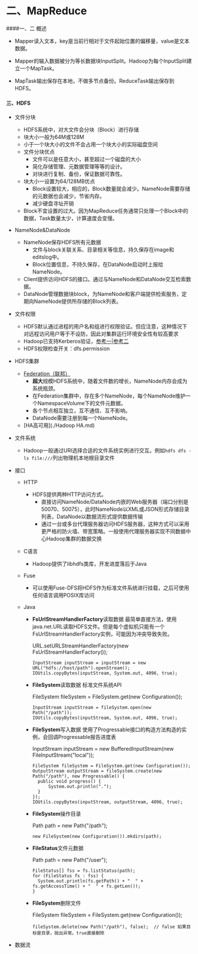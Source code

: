 # 二、MapReduce





####一、二	概述

- Mapper读入文本，key是当前行相对于文件起始位置的偏移量，value是文本数据。

- Mapper的输入数据被分为等长数据块InputSplit。Hadoop为每个InputSplit建立一个MapTask。

- MapTask输出保存在本地，不做多节点备份。ReduceTask输出保存到HDFS。​


#### 三、HDFS

- 文件分块

  - HDFS系统中，对大文件会分块（Block）进行存储
  - 块大小一般为64M或128M
  - 小于一个块大小的文件不会占用一个块大小的实际磁盘空间
  - 文件分块优点
    - 文件可以是任意大小，甚至超过一个磁盘的大小
    - 简化存储管理、元数据管理等等的设计。
    - 对块进行复制、备份，保证数据可靠性。
  - 块大小一设置为64/128MB优点
    - Block设置较大，相应的，Block数量就会减少。NameNode需要存储的元数据也会减少，节省内存。
    - 减少硬盘寻址开销
  - Block不宜设置的过大。因为MapReduce任务通常只处理一个Block中的数据，Task数量太少，计算速度会变慢。

- NameNode&DataNode

  - NameNode保存HDFS所有元数据
    - 文件与block关联关系、目录相关等信息，持久保存在image和editslog中。
    - Block位置信息，不持久保存，在DataNode启动时上报给NameNode。
  - Client提供访问HDFS的接口。通过与NameNode和DataNode交互检索数据。
  - DataNode管理数据块block，为NameNode和客户端提供检索服务，定期向NameNode提供所存储的Block列表。

- 文件权限

  - HDFS默认通过进程的用户名和组进行权限验证。但应注意，这种情况下对远程访问用户等于不设防，因此对集群运行环境安全性有较高要求
  - Hadoop已支持Kerberos验证，[参考一](http://dongxicheng.org/mapreduce/hadoop-kerberos-introduction/)|[参考二](http://www.cloudera.com/content/www/zh-CN/documentation/enterprise/5-3-x/topics/cdh_sg_cdh5_hadoop_security.html)
  - HDFS权限检查开关：dfs.permission

- HDFS集群

  - [Federation（联邦）](https://hadoop.apache.org/docs/r2.7.2/hadoop-project-dist/hadoop-hdfs/Federation.html)
    - **超大**规模HDFS系统中，随着文件数的增长，NameNode内存会成为系统瓶颈。
    - 在Federation集群中，存在多个NameNode，每个NameNode维护一个NamespaceVolume下的文件元数据。
    - 各个节点相互独立，互不通信、互不影响。
    - DataNode需要注册到每一个NameNode。
  - [HA高可用](./Hadoop HA.md)

- 文件系统

  - Hadoop一般通过URI选择合适的文件系统实例进行交互。例如`hdfs dfs -ls file:///`列出物理机本地根目录文件

- 接口

  - HTTP

    - HDFS提供两种HTTP访问方式。
      - 直接访问NameNode/DataNode内嵌的Web服务器（端口分别是50070、50075），此时NameNode以XML或JSON形式存储目录列表，DataNode以数据流形式提供数据传输
      - 通过一台或多台代理服务器访问HDFS服务器，这种方式可以采用更严格的防火墙、带宽策略。一般使用代理服务器实现不同数据中心Hadoop集群的数据交换

  - C语言

    - Hadoop提供了libhdfs类库，开发进度落后于Java

  - Fuse

    - 可以使用Fuse-DFS将HDFS作为标准文件系统进行挂载，之后可使用任何语言调用POSIX库访问

  - Java

    - **FsUrlStreamHandlerFactory**读取数据 最简单直接方法，使用java.net.URL读取HDFS文件。但是每个虚拟机只能有一个FsUrlStreamHandlerFactory实例，可能因为冲突导致失败。

      URL.setURLStreamHandlerFactory(new FsUrlStreamHandlerFactory());

      ```
      InputStream inputStream = inputStream = new URL("hdfs://host/path").openStream();
      IOUtils.copyBytes(inputStream, System.out, 4096, true);
      ```

    - **FileSystem**读取数据 标准文件系统API

      FileSystem fileSystem = FileSystem.get(new Configuration());

      ```
      InputStream inputStream = fileSystem.open(new Path("/path"));
      IOUtils.copyBytes(inputStream, System.out, 4096, true);
      ```

    - **FileSystem**写入数据 使用了Progressable接口的构造方法构造的实例，会回调Progressable报告进度表

      InputStream inputStream = new BufferedInputStream(new FileInputStream("local"));

      ```
      FileSystem fileSystem = FileSystem.get(new Configuration());
      OutputStream outputStream = fileSystem.create(new Path("/path"), new Progressable() {
      	public void progress() {
      		System.out.println(".");
      	}
      });
      IOUtils.copyBytes(inputStream, outputStream, 4096, true);
      ```

    - **FileSystem**操作目录

      Path path = new Path("/path");

      ```
      new FileSystem(new Configuration()).mkdirs(path);
      ```

    - **FileStatus**文件元数据

      Path path = new Path("/user");

      ```
      FileStatus[] fss = fs.listStatus(path);
      for (FileStatus fs : fss) {
      	System.out.println(fs.getPath() + "  " + fs.getAccessTime() + "  " + fs.getLen());
      }
      ```

    - **FileSystem**删除文件

      FileSystem fileSystem = FileSystem.get(new Configuration());

      ```
      fileSystem.delete(new Path("/path"), false);  // false 如果目标是目录，抛出异常。true直接删除
      ```

- 数据流